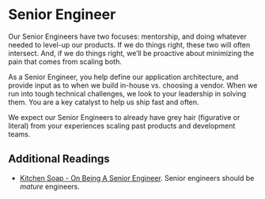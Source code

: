 # Senior Engineer

Our Senior Engineers have two focuses: mentorship, and doing whatever needed to level-up our products. If we do things right, these two will often intersect. And, if we do things right, we’ll be proactive about minimizing the pain that comes from scaling both.

As a Senior Engineer, you help define our application architecture, and provide input as to when we build in-house vs. choosing a vendor. When we run into tough technical challenges, we look to your leadership in solving them. You are a key catalyst to help us ship fast and often.

We expect our Senior Engineers to already have grey hair (figurative or literal) from your experiences scaling past products and development teams.

## Additional Readings

* [Kitchen Soap - On Being A Senior Engineer](http://www.kitchensoap.com/2012/10/25/on-being-a-senior-engineer/). Senior engineers should be _mature_ engineers.
